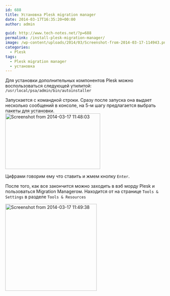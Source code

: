 ```yaml
---
id: 688
title: Установка Plesk migration manager
date: 2014-03-17T16:35:20+00:00
author: admin

guid: http://www.tech-notes.net/?p=688
permalink: /install-plesk-migration-manager/
image: /wp-content/uploads/2014/03/Screenshot-from-2014-03-17-114943.png
categories:
  - Plesk
tags:
  - Plesk migration manager
  - установка
---
```

Для установки дополнительных компонентов Plesk можно воспользоваться следующей утилитой:  
`/usr/local/psa/admin/bin/autoinstaller`

Запускается с командной строки. Сразу после запуска она выдает несколько сообщений в консоле, на 5-м шагу предлагается выбрать пакеты для установки.  
[<img src="/wp-content/uploads/2014/03/Screenshot-from-2014-03-17-114803-300x176.png" alt="Screenshot from 2014-03-17 11:48:03" width="300" height="176" class="aligncenter size-medium wp-image-689" srcset="/wp-content/uploads/2014/03/Screenshot-from-2014-03-17-114803-300x176.png 300w, /wp-content/uploads/2014/03/Screenshot-from-2014-03-17-114803.png 657w" sizes="(max-width: 300px) 100vw, 300px" />](/wp-content/uploads/2014/03/Screenshot-from-2014-03-17-114803.png)

Цифрами говорим ему что ставить и жмем кнопку `Enter`.

После того, как все закончится можно заходить в вэб морду Plesk и пользоваться Migration Managerом. Находится от на странице `Tools & Settings` в разделе `Tools & Resources`

[<img src="/wp-content/uploads/2014/03/Screenshot-from-2014-03-17-114938.png" alt="Screenshot from 2014-03-17 11:49:38" width="289" height="275" class="aligncenter size-full wp-image-691" />](/wp-content/uploads/2014/03/Screenshot-from-2014-03-17-114938.png)
